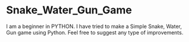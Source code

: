 # Snake_Water_Gun_Game

I am a beginner in PYTHON. I have tried to make a Simple Snake, Water, Gun game using Python. Feel free to suggest any type of improvements.
 

